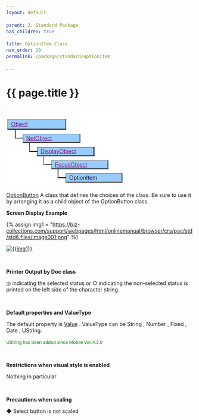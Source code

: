 ```yaml
---
layout: default

parent: 2. Standard Package
has_children: true

title: OptionItem Class
nav_order: 20
permalink: /package/standard/optionitem

---
```



# {{ page.title }}

<br>

<a href="/img/Package/Standard-OptionItem.PNG" target="_blank">
<img src="/img/Package/Standard-OptionItem.PNG" alt="login image"></a>

<a href="/package/standard/optionbutton">OptionButton</a> A class that defines the choices of the class. Be sure to use it by arranging it as a child object of the OptionButton class.

**Screen Display Example**

{% assign img1 = "https://biz-collections.com/support/webpages/html/onlinemanual/browser/crs/pac/std/std6.files/image001.png" %}

<a href="{{ img1 }}" target="_blank"> <img src="{{ img1 }}" alt="{{img1}}"></a>

<br>

**Printer Output by Doc class**

◎ indicating the selected status or ○ indicating the non-selected status is printed on the left side of the character string.

<br>

**Default properties and ValueType**

The default property is <a href="/package/standard/optionitem/properties/value">Value</a> . ValueType can be String , Number , Fixed , Date , UString.

<small><span style="color:green">UString has been added since Mobile Ver.4.2.0</span></small>

<br>

**Restrictions when visual style is enabled**

Nothing in particular

<br>

**Precautions when scaling**
 
◆ Select button is not scaled
